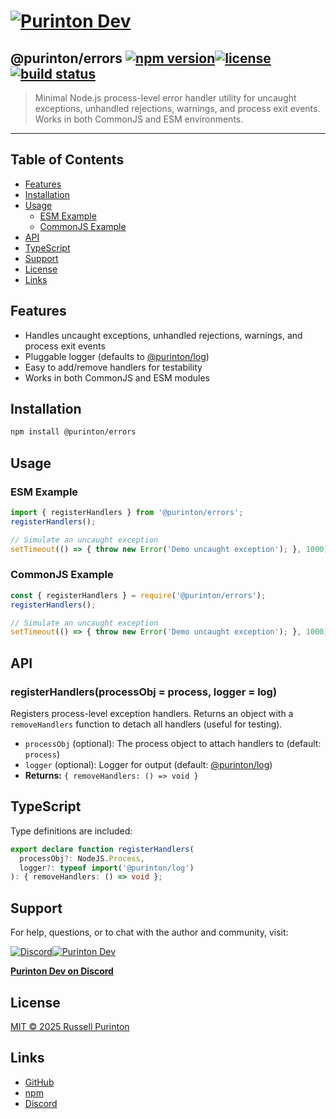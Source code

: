# [![Purinton Dev](https://purinton.us/logos/brand.png)](https://discord.gg/QSBxQnX7PF)

## @purinton/errors [![npm version](https://img.shields.io/npm/v/@purinton/errors.svg)](https://www.npmjs.com/package/@purinton/errors)[![license](https://img.shields.io/github/license/purinton/errors.svg)](LICENSE)[![build status](https://github.com/purinton/errors/actions/workflows/nodejs.yml/badge.svg)](https://github.com/purinton/errors/actions)

> Minimal Node.js process-level error handler utility for uncaught exceptions, unhandled rejections, warnings, and process exit events. Works in both CommonJS and ESM environments.

---

## Table of Contents

- [Features](#features)
- [Installation](#installation)
- [Usage](#usage)
  - [ESM Example](#esm-example)
  - [CommonJS Example](#commonjs-example)
- [API](#api)
- [TypeScript](#typescript)
- [Support](#support)
- [License](#license)
- [Links](#links)

## Features

- Handles uncaught exceptions, unhandled rejections, warnings, and process exit events
- Pluggable logger (defaults to [@purinton/log](https://www.npmjs.com/package/@purinton/log))
- Easy to add/remove handlers for testability
- Works in both CommonJS and ESM modules

## Installation

```bash
npm install @purinton/errors
```

## Usage

### ESM Example

```js
import { registerHandlers } from '@purinton/errors';
registerHandlers();

// Simulate an uncaught exception
setTimeout(() => { throw new Error('Demo uncaught exception'); }, 1000);
```

### CommonJS Example

```js
const { registerHandlers } = require('@purinton/errors');
registerHandlers();

// Simulate an uncaught exception
setTimeout(() => { throw new Error('Demo uncaught exception'); }, 1000);
```

## API

### registerHandlers(processObj = process, logger = log)

Registers process-level exception handlers. Returns an object with a `removeHandlers` function to detach all handlers (useful for testing).

- `processObj` (optional): The process object to attach handlers to (default: `process`)
- `logger` (optional): Logger for output (default: [@purinton/log](https://www.npmjs.com/package/@purinton/log))
- **Returns:** `{ removeHandlers: () => void }`

## TypeScript

Type definitions are included:

```ts
export declare function registerHandlers(
  processObj?: NodeJS.Process,
  logger?: typeof import('@purinton/log')
): { removeHandlers: () => void };
```

## Support

For help, questions, or to chat with the author and community, visit:

[![Discord](https://purinton.us/logos/discord_96.png)](https://discord.gg/QSBxQnX7PF)[![Purinton Dev](https://purinton.us/logos/purinton_96.png)](https://discord.gg/QSBxQnX7PF)

**[Purinton Dev on Discord](https://discord.gg/QSBxQnX7PF)**

## License

[MIT © 2025 Russell Purinton](LICENSE)

## Links

- [GitHub](https://github.com/purinton/errors)
- [npm](https://www.npmjs.com/package/@purinton/errors)
- [Discord](https://discord.gg/QSBxQnX7PF)

